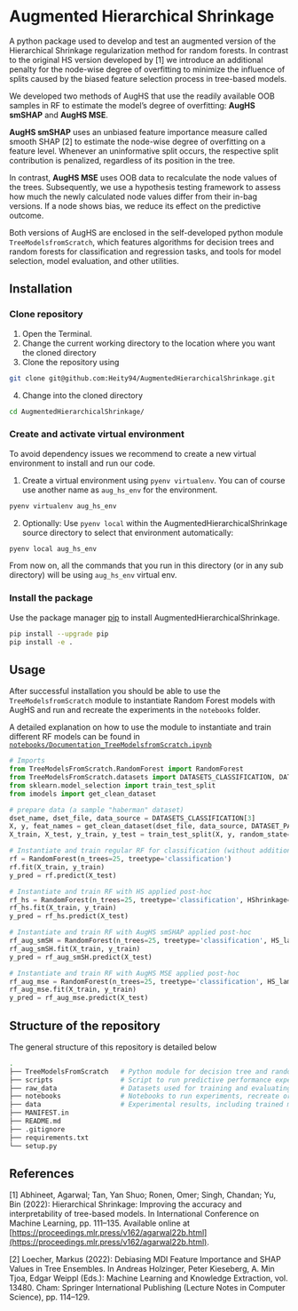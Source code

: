 # Augmented Hierarchical Shrinkage

A python package used to develop and test an augmented version of the Hierarchical Shrinkage regularization method for random forests. In contrast to the original HS version developed by [1] we introduce an additional penalty for the node-wise degree of overfitting to minimize the influence of splits caused by the biased feature selection process in tree-based models.

We developed two methods of AugHS that use the readily available OOB samples in RF to estimate the model’s degree of overfitting: **AugHS smSHAP** and **AugHS MSE**.

**AugHS smSHAP** uses an unbiased feature importance measure called smooth SHAP [2] to estimate the node-wise degree of overfitting on a feature level. Whenever an uninformative split occurs, the respective split contribution is penalized, regardless of its position in the tree.

In contrast, **AugHS MSE** uses OOB data to recalculate the node values of the trees. Subsequently, we use a hypothesis testing framework to assess how much the newly calculated node values differ from their in-bag versions. If a node shows bias, we reduce its effect on the predictive outcome.

Both versions of AugHS are enclosed in the self-developed python module `TreeModelsfromScratch`, which features algorithms for decision trees and random forests for classification and regression tasks, and tools for model selection, model evaluation, and other utilities.

## Installation

### Clone repository
1. Open the Terminal.
2. Change the current working directory to the location where you want the cloned directory
3. Clone the repository using
```bash
git clone git@github.com:Heity94/AugmentedHierarchicalShrinkage.git
```
4. Change into the cloned directory
```bash
cd AugmentedHierarchicalShrinkage/
```
### Create and activate virtual environment
To avoid dependency issues we recommend to create a new virtual environment to install and run our code.
1. Create a virtual environment using `pyenv virtualenv`. You can of course use another name as `aug_hs_env` for the environment.
```bash
pyenv virtualenv aug_hs_env
```
2. Optionally: Use `pyenv local` within the AugmentedHierarchicalShrinkage source directory to select that environment automatically:
```bash
pyenv local aug_hs_env
```
From now on, all the commands that you run in this directory (or in any sub directory) will be using `aug_hs_env` virtual env.

### Install the package

Use the package manager [pip](https://pip.pypa.io/en/stable/) to install AugmentedHierarchicalShrinkage.
```bash
pip install --upgrade pip
pip install -e .
```

## Usage

After successful installation you should be able to use the `TreeModelsfromScratch` module to instantiate Random Forest models with AugHS and run and recreate the experiments in the `notebooks` folder.

A detailed explanation on how to use the module to instantiate and train different RF models can be found in [`notebooks/Documentation_TreeModelsfromScratch.ipynb`](/notebooks/Documentation_TreeModelsfromScratch.ipynb)

```python
# Imports
from TreeModelsFromScratch.RandomForest import RandomForest
from TreeModelsFromScratch.datasets import DATASETS_CLASSIFICATION, DATASET_PATH
from sklearn.model_selection import train_test_split
from imodels import get_clean_dataset

# prepare data (a sample "haberman" dataset)
dset_name, dset_file, data_source = DATASETS_CLASSIFICATION[3]
X, y, feat_names = get_clean_dataset(dset_file, data_source, DATASET_PATH)
X_train, X_test, y_train, y_test = train_test_split(X, y, random_state=42)

# Instantiate and train regular RF for classification (without additional regularization)
rf = RandomForest(n_trees=25, treetype='classification')
rf.fit(X_train, y_train)
y_pred = rf.predict(X_test)

# Instantiate and train RF with HS applied post-hoc
rf_hs = RandomForest(n_trees=25, treetype='classification', HShrinkage=True, HS_lambda=10)
rf_hs.fit(X_train, y_train)
y_pred = rf_hs.predict(X_test)

# Instantiate and train RF with AugHS smSHAP applied post-hoc
rf_aug_smSH = RandomForest(n_trees=25, treetype='classification', HS_lambda=10, oob_SHAP=True, HS_smSHAP=True)
rf_aug_smSH.fit(X_train, y_train)
y_pred = rf_aug_smSH.predict(X_test)

# Instantiate and train RF with AugHS MSE applied post-hoc
rf_aug_mse = RandomForest(n_trees=25, treetype='classification', HS_lambda=10, HS_nodewise_shrink_type="MSE_ratio")
rf_aug_mse.fit(X_train, y_train)
y_pred = rf_aug_mse.predict(X_test)
```

## Structure of the repository
The general structure of this repository is detailed below
```bash
.
├── TreeModelsFromScratch   # Python module for decision tree and random forest models
├── scripts                 # Script to run predictive performance experiment
├── raw_data                # Datasets used for training and evaluating the artifact
├── notebooks               # Notebooks to run experiments, recreate original results from HS paper and compare self-developed models with sklearn and imodels implementation
├── data                    # Experimental results, including trained models, simulation settings, and created plots
├── MANIFEST.in
├── README.md
├── .gitignore
├── requirements.txt
└── setup.py
```

## References
[1] Abhineet, Agarwal; Tan, Yan Shuo; Ronen, Omer; Singh, Chandan; Yu, Bin (2022): Hierarchical Shrinkage: Improving the accuracy and interpretability of tree-based models. In International Conference on Machine Learning, pp. 111–135. Available online at [https://proceedings.mlr.press/v162/agarwal22b.html](https://proceedings.mlr.press/v162/agarwal22b.html).

[2] Loecher, Markus (2022): Debiasing MDI Feature Importance and SHAP Values in Tree Ensembles. In Andreas Holzinger, Peter Kieseberg, A. Min Tjoa, Edgar Weippl (Eds.): Machine Learning and Knowledge Extraction, vol. 13480. Cham: Springer International Publishing (Lecture Notes in Computer Science), pp. 114–129.
